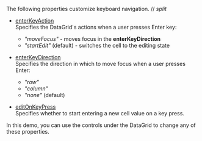 The following properties customize keyboard navigation.
// _split_
 
- [enterKeyAction](/Documentation/ApiReference/UI_Components/dxDataGrid/Configuration/keyboardNavigation/#enterKeyAction)    
Specifies the DataGrid's actions when a user presses Enter key: 
 
    - *"moveFocus"* - moves focus in the **enterKeyDirection**
    - *"startEdit"* (default) - switches the cell to the editing state
 
- [enterKeyDirection](/Documentation/ApiReference/UI_Components/dxDataGrid/Configuration/keyboardNavigation/#enterKeyDirection)     
Specifies the direction in which to move focus when a user presses Enter:
    - *"row"*
    - *"column"*
    - *"none"* (default)
 
- [editOnKeyPress](/Documentation/ApiReference/UI_Components/dxDataGrid/Configuration/keyboardNavigation/#editOnKeyPress)    
Specifies whether to start entering a new cell value on a key press.

In this demo, you can use the controls under the DataGrid to change any of these properties.
